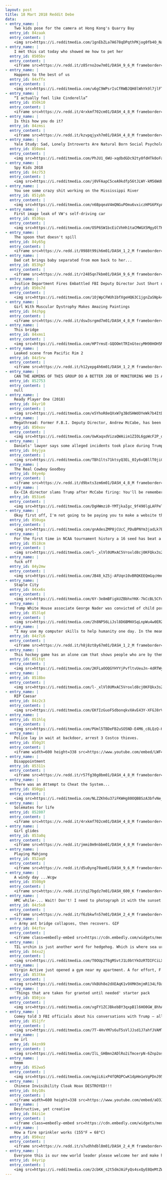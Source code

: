 ```yaml
---
layout: post
title: 18 Mart 2018 Reddit Debe
data:
- entry_name: |
    Two kids pose for the camera at Hong Kong's Quarry Bay
  entry_id: 84zaak
  entry_content: |
    <img src=https://i.redditmedia.com/1gnEbZLa7A678qDPqthPKjog0fb4O_NaVWV4Zmqqx5o.jpg?fm=jpg&s=7fbb24e951f40f9ff50ff52631c09c01 frameborder=0>
- entry_name: |
    I met this cat today who showed me how to pet her
  entry_id: 8505bv
  entry_content: |
    <iframe src=https://v.redd.it/z85rno2ow7m01/DASH_9_6_M frameborder=0></iframe>
- entry_name: |
    Happens to the best of us
  entry_id: 84xffx
  entry_content: |
    <img src=https://i.redditmedia.com/u6gC9WPsrIsCfRWBJQH8lWhYk9l7jlFTVfihx-zKmo8.jpg?fm=jpg&s=07ce48093eeaf3e1c32b99d9056c375e frameborder=0>
- entry_name: |
    “I actually feel like Cinderella”
  entry_id: 850k10
  entry_content: |
    <iframe src=https://v.redd.it/4rxkmf702cm01/DASH_4_8_M frameborder=0></iframe>
- entry_name: |
    Is this how you do it?
  entry_id: 84zmsi
  entry_content: |
    <iframe src=https://v.redd.it/kzvpqjyxh7m01/DASH_4_8_M frameborder=0></iframe>
- entry_name: |
    Yale Study: Sad, Lonely Introverts Are Natural Born Social Psychologists: Introverts prone to melancholy are exceptionally good at accurately assessing truths about human social behavior, without formal training or tools.
  entry_id: 850em4
  entry_content: |
    <img src=https://i.redditmedia.com/PhJU1_6WU-xqdbdGDc92ty0fdHTk0oFav2esMu6HUc0.jpg?fm=jpg&s=14b71e829fb0c0e54e605cbd31e2841e frameborder=0>
- entry_name: |
    Spy Kids 2018
  entry_id: 84z753
  entry_content: |
    <img src=https://i.redditmedia.com/j0VFAapC5ceA9kdfp56tJLWY-kM56WdGjc9_YT1ucWc.jpg?fm=jpg&s=06a5a410977d73fd40ff40523627ef13 frameborder=0>
- entry_name: |
    You see some crazy shit working on the Mississippi River
  entry_id: 851ybh
  entry_content: |
    <img src=https://i.redditmedia.com/n6BpqeaV4mQNGuPOmu6vxiczHPG6PXyAr70BQ43ppcs.jpg?fm=jpg&s=4c8262a0e87916ebec112226398d6e4d frameborder=0>
- entry_name: |
    First image leak of VW's self-driving car
  entry_id: 8536qs
  entry_content: |
    <img src=https://i.redditmedia.com/O5P6SW1bcEiCVhHh1taCMWGX5MgyOlTKtySeMJU-Kn0.jpg?fm=jpg&s=8a229a17d28972306e00109aeea46a8c frameborder=0>
- entry_name: |
    The spoon that doesn't spill
  entry_id: 84y65g
  entry_content: |
    <iframe src=https://v.redd.it/0988t99ih6m01/DASH_1_2_M frameborder=0></iframe>
- entry_name: |
    Dad cat brings baby separated from mom back to her...
  entry_id: 853hp7
  entry_content: |
    <iframe src=https://v.redd.it/r2485qn7kbm01/DASH_9_6_M frameborder=0></iframe>
- entry_name: |
    Justice Department Fires Embattled FBI Deputy Director Just Short of Retirement
  entry_id: 850s7d
  entry_content: |
    <img src=https://i.redditmedia.com/1OjWpCFWUh1bfXgeHQ63C1jgnZaSNpk4Cw-32-vKryM.jpg?fm=jpg&s=cf5d78cca9cf10c020d449024e1895ca frameborder=0>
- entry_name: |
    Girl With Muscular Dystrophy Makes Amazing Paintings
  entry_id: 84zhpg
  entry_content: |
    <iframe src=https://v.redd.it/dsw3srgmd7m01/DASH_4_8_M frameborder=0></iframe>
- entry_name: |
    This bridge
  entry_id: 84xms1
  entry_content: |
    <img src=https://i.redditmedia.com/HP7rmsE-GQOOmtTRInGtecyMH90HOH5MERUlx49YnuQ.jpg?fm=jpg&s=55dad2c639f639e0a10d6cc604f5b6c0 frameborder=0>
- entry_name: |
    Leaked scene from Pacific Rim 2
  entry_id: 84z5rw
  entry_content: |
    <iframe src=https://v.redd.it/h12yepg4h6m01/DASH_1_2_M frameborder=0></iframe>
- entry_name: |
    CAN THE ADMINS OF THIS GROUP DO A BETTER JOB OF MONITORING WHO IS ALLOWED IN HERE PLEASE?!
  entry_id: 852753
  entry_content: |
    null
- entry_name: |
    Ready Player One (2018)
  entry_id: 84yr10
  entry_content: |
    <img src=https://i.redditmedia.com/e5YhoR8eQXxW7g3BdSHWdOYeWk7b4ItDKwNVntx6gnc.jpg?fm=jpg&s=af7349815b031567252187f3db599c8e frameborder=0>
- entry_name: |
    Megathread: Former F.B.I. Deputy Director, Andrew McCabe, has been fired
  entry_id: 850xov
  entry_content: |
    <img src=https://i.redditmedia.com/UwKaqxdVizaQWAiim1ZIOL6gpWcF2P_oGrSXhPUK4dE.jpg?fm=jpg&s=92f5d88f0a36c635cf64fbb09a8b0513 frameborder=0>
- entry_name: |
    Daniels' lawyer says some alleged incidents took place during Trump presidency
  entry_id: 84yjya
  entry_content: |
    <img src=https://i.redditmedia.com/TBh1lts71ktsyQ3EL_0Iy6vQBllT0jiCO0aGMpVcxqE.jpg?fm=jpg&s=adad314482a304f59ecd2de6dc92ae63 frameborder=0>
- entry_name: |
    The Real Cowboy Goodboy
  entry_id: 84ye4p
  entry_content: |
    <iframe src=https://v.redd.it/d9bxts3zm6m01/DASH_4_8_M frameborder=0></iframe>
- entry_name: |
    Ex-CIA director slams Trump after McCabe firing: You'll be remembered as a 'disgraced demagogue'
  entry_id: 853ie6
  entry_content: |
    <img src=https://i.redditmedia.com/DgHWmzi0-YMTjkaIgc_9f490lgLAFPeTyWJNuLQ_xnM.jpg?fm=jpg&s=506c45d21443790c3e9ffbd0f0d45c5e frameborder=0>
- entry_name: |
    Okay first off, I'm not going to be paying you to make a website that will be free to visit. That doesn't make sense. And secondly, stop using words like 'rates' and 'estimates.' It makes you look like an asshole.
  entry_id: 850uga
  entry_content: |
    <img src=https://i.redditmedia.com/gnAdesZMP8jCUcC_PDuBPNYm3jadLk7EMmITd3RwnRY.jpg?fm=jpg&s=e1c575f6b6356c79b451b2ed6476308d frameborder=0>
- entry_name: |
    For the first time in NCAA tournament history a 16 seed has beat a 1 seed. UMBC (16) beats Virginia (1) 74 to 54
  entry_id: 8518cm
  entry_content: |
    <img src=https://i.redditmedia.com/l-_xlVl0UMxAC5Vroxld8cj0KFQkx3s2z1JTVYkd3Ko.jpg?fm=jpg&s=f6160612e3b1bddcade7c76b3b29f1c7 frameborder=0>
- entry_name: |
    fuck off
  entry_id: 84y2mw
  entry_content: |
    <img src=https://i.redditmedia.com/JB48_kZ5j-AFUqn10vBRQKEEQmGqcHmnX2BP1R1-t2c.jpg?fm=jpg&s=a29d2c7ee52ee362e5a1850d72740bca frameborder=0>
- entry_name: |
    Staple City
  entry_id: 84xx6s
  entry_content: |
    <img src=https://i.redditmedia.com/6Y-3e8mBFigkUZBbhxYKK-7kCcBL5CFoUeZpQGllF78.jpg?fm=jpg&s=ddac0ab751b6599220ddf07708719abc frameborder=0>
- entry_name: |
    Trump White House associate George Nader was convicted of child porn charges in Virgina: And in 2003 he was convicted on 10 counts of sexually abusing underage boys in the Czech Republic, the AP reported
  entry_id: 853lqd
  entry_content: |
    <img src=https://i.redditmedia.com/2h8NP56LiJsl8D6BMHXSqLnpWu4w0ERZt1E6WFcGcTg.jpg?fm=jpg&s=9bf74870953fe4d34baca280a06adbae frameborder=0>
- entry_name: |
    “I may use my computer skills to help humanity one day. In the meantime, I’m working on this”
  entry_id: 84z7i6
  entry_content: |
    <iframe src=https://v.redd.it/h8j8zt8y67m01/DASH_1_2_M frameborder=0></iframe>
- entry_name: |
    This hockey game has an alone cam that shows people who are by themselves
  entry_id: 851tqt
  entry_content: |
    <img src=https://i.redditmedia.com/2KFLaOOQGYHYYjPvfltvUeuJn-4dRTWyZ1RyTlf8N6s.jpg?fm=jpg&s=b7335113180e848c097d3c25b369c87e frameborder=0>
- entry_name: |
  entry_id: 8518bo
  entry_content: |
    <img src=https://i.redditmedia.com/l-_xlVl0UMxAC5Vroxld8cj0KFQkx3s2z1JTVYkd3Ko.jpg?fm=jpg&s=f6160612e3b1bddcade7c76b3b29f1c7 frameborder=0>
- entry_name: |
    RIP Caesar
  entry_id: 84z2c3
  entry_content: |
    <img src=https://i.redditmedia.com/EKfIzGuoFSdbonqkvXAvE43Y-XFGJ8rVYnEGbrqsjd8.png?fm=jpg&s=f6760bcfcd70d17807157bc056ad91d7 frameborder=0>
- entry_name: |
  entry_id: 851hlq
  entry_content: |
    <img src=https://i.redditmedia.com/PUml5TBDeFB2uSO5ND-E4M6_c8LQzQ-HUG5YMcJpqvU.jpg?fm=jpg&s=7927becc7458a2412d3a071f4035a8c0 frameborder=0>
- entry_name: |
    Police lay in wait at backdoor, arrest 3 Costco thieves.
  entry_id: 850g3t
  entry_content: |
    <iframe width=600 height=338 src=https://www.youtube.com/embed/LWF4VtZVz24?feature=oembed&enablejsapi=1&enablejsapi=1&enablejsapi=1 frameborder=0 allow=autoplay; encrypted-media allowfullscreen></iframe>
- entry_name: |
    Disappointment
  entry_id: 85311s
  entry_content: |
    <iframe src=https://v.redd.it/r57fg30g0bm01/DASH_4_8_M frameborder=0></iframe>
- entry_name: |
    There was an Attempt to Cheat the System...
  entry_id: 850gp1
  entry_content: |
    <img src=https://i.redditmedia.com/NLZZKh6u37iFKWHg80OQBBSzA3bfvNe_o7eZZKQIJCA.jpg?fm=jpg&s=bc9b5f905c0c8beeaf4a7556bba93ec8 frameborder=0>
- entry_name: |
    Solemates for life
  entry_id: 852807
  entry_content: |
    <iframe src=https://v.redd.it/4rxkmf702cm01/DASH_4_8_M frameborder=0></iframe>
- entry_name: |
    Girl glides
  entry_id: 853a0q
  entry_content: |
    <iframe src=https://v.redd.it/jmmi0m9nbbm01/DASH_4_8_M frameborder=0></iframe>
- entry_name: |
    Playing Mahjong
  entry_id: 852aq0
  entry_content: |
    <iframe src=https://v.redd.it/d5u0yng70am01/DASH_9_6_M frameborder=0></iframe>
- entry_name: |
    A windy day ...Wcgw
  entry_id: 8508g9
  entry_content: |
    <iframe src=https://v.redd.it/itq17bgdz7m01/DASH_600_K frameborder=0></iframe>
- entry_name: |
    HMC while-... Wait! Don't! I need to photograph it with the sunset.
  entry_id: 84z5s8
  entry_content: |
    <iframe src=https://v.redd.it/f6zbkwfn57m01/DASH_2_4_M frameborder=0></iframe>
- entry_name: |
    🔥 Army ant bridge collapses, then recovers. GIF
  entry_id: 84zfsv
  entry_content: |
    <iframe class=embedly-embed src=https://cdn.embedly.com/widgets/media.html?src=https%3A%2F%2Fgfycat.com%2Fifr%2FGratefulTeemingLeonberger&url=https%3A%2F%2Fgfycat.com%2FGratefulTeemingLeonberger&image=https%3A%2F%2Fthumbs.gfycat.com%2FGratefulTeemingLeonberger-size_restricted.gif&key=2aa3c4d5f3de4f5b9120b660ad850dc9&type=text%2Fhtml&schema=gfycat width=600 height=338 scrolling=no frameborder=0 allowfullscreen></iframe>
- entry_name: |
    TIL urchin is just another word for hedgehog. Which is where sea urchins get their name. They are hedgehogs of the sea.
  entry_id: 84xu2j
  entry_content: |
    <img src=https://i.redditmedia.com/T0OUp2T6gMSvtJ1L0btYkOzRTDIFCiLXbxIYceaQLDQ.jpg?fm=jpg&s=ef9a1f1e7fc150d8d1f1ceacf6e9af44 frameborder=0>
- entry_name: |
    Virgin Active just opened a gym near my apartment. A for effort, F for execution.
  entry_id: 853tkm
  entry_content: |
    <img src=https://i.redditmedia.com/VkBUh8e2dXEAqK1v9XMH3mjmR134LfOa7HMrTWa4FWg.jpg?fm=jpg&s=1989f385c9c459573802ad1c289949fa frameborder=0>
- entry_name: |
    'Things that are taken for granted until needed' starter pack
  entry_id: 850jco
  entry_content: |
    <img src=https://i.redditmedia.com/xgFY1ZCJBkebBY3qxpB1l6HO0GW_8hhAjQoyX9O6jNQ.png?fm=jpg&s=9a85edb6541dd613a546f7594a7fa3dd frameborder=0>
- entry_name: |
    Comey told 3 FBI officials about his conversations with Trump — all 3 have now been forced out or reassigned
  entry_id: 851jfr
  entry_content: |
    <img src=https://i.redditmedia.com/7T-4HvYM7s6uT5sVlJJsd1J7ahfJVAMTYTqg3O2fyBY.jpg?fm=jpg&s=de9a338d542d36f6c0beba657c588e1a frameborder=0>
- entry_name: |
    me irl
  entry_id: 84zn99
  entry_content: |
    <img src=https://i.redditmedia.com/IlL_GHBmn2ADlRo2iTmcerpN-6Znp2osBckG7GCJGls.jpg?fm=jpg&s=cb1746196772497aacb013203a24f37d frameborder=0>
- entry_name: |
    hmmm
  entry_id: 852wa5
  entry_content: |
    <img src=https://i.redditmedia.com/mgiL6ixP4fQRQPCwK1dpHm1eVgPDnJ95j-9LLzKpFqM.jpg?fm=jpg&s=0dad70062b764a5f97b037193f3a96c4 frameborder=0>
- entry_name: |
    Chinese Invisibility Cloak Hoax DESTROYED!!!
  entry_id: 84y10s
  entry_content: |
    <iframe width=600 height=338 src=https://www.youtube.com/embed/aO3JgPUJ6iQ?feature=oembed&enablejsapi=1&enablejsapi=1&enablejsapi=1 frameborder=0 allow=autoplay; encrypted-media allowfullscreen></iframe>
- entry_name: |
    Destructive, yet creative
  entry_id: 84zi1e
  entry_content: |
    <iframe class=embedly-embed src=https://cdn.embedly.com/widgets/media.html?src=https%3A%2F%2Fgfycat.com%2Fifr%2FRaggedEmbellishedGavial&url=https%3A%2F%2Fgfycat.com%2FRaggedEmbellishedGavial&image=https%3A%2F%2Fthumbs.gfycat.com%2FRaggedEmbellishedGavial-size_restricted.gif&key=522baf40bd3911e08d854040d3dc5c07&type=text%2Fhtml&schema=gfycat width=600 height=338 scrolling=no frameborder=0 allowfullscreen></iframe>
- entry_name: |
    How a fire sprinkler works (155°F = 68°C)
  entry_id: 850xzz
  entry_content: |
    <iframe src=https://v.redd.it/s7udhhdbl8m01/DASH_2_4_M frameborder=0></iframe>
- entry_name: |
    Everyone this is our new world leader please welcome her and make her feel loved and appreciated
  entry_id: 84yrip
  entry_content: |
    <img src=https://i.redditmedia.com/2cbKK_s2t5dmJAiFyQs4sxQyE8QeMtZWQTd-ZCiYU8I.jpg?fm=jpg&s=c233d9a504942e8f7c25575599cedf9a frameborder=0>
---
```

